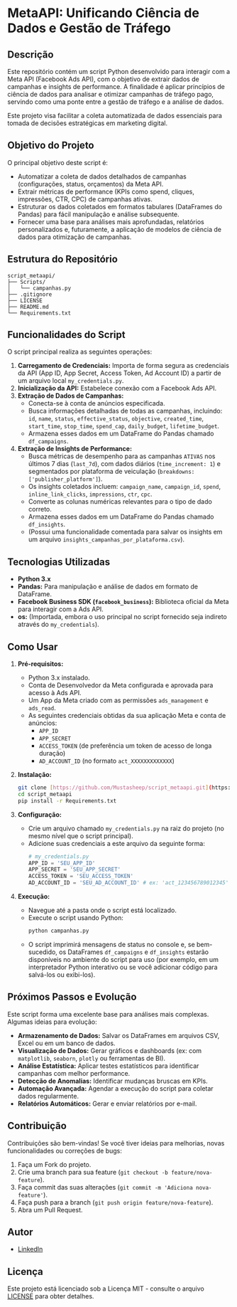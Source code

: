 # MetaAPI: Unificando Ciência de Dados e Gestão de Tráfego

## Descrição

Este repositório contém um script Python desenvolvido para interagir com a Meta API (Facebook Ads API), com o objetivo de extrair dados de campanhas e insights de performance. A finalidade é aplicar princípios de ciência de dados para analisar e otimizar campanhas de tráfego pago, servindo como uma ponte entre a gestão de tráfego e a análise de dados.

Este projeto visa facilitar a coleta automatizada de dados essenciais para tomada de decisões estratégicas em marketing digital.

## Objetivo do Projeto

O principal objetivo deste script é:

* Automatizar a coleta de dados detalhados de campanhas (configurações, status, orçamentos) da Meta API.
* Extrair métricas de performance (KPIs como spend, cliques, impressões, CTR, CPC) de campanhas ativas.
* Estruturar os dados coletados em formatos tabulares (DataFrames do Pandas) para fácil manipulação e análise subsequente.
* Fornecer uma base para análises mais aprofundadas, relatórios personalizados e, futuramente, a aplicação de modelos de ciência de dados para otimização de campanhas.

## Estrutura do Repositório
```
script_metaapi/
├── Scripts/                  
│   └── campanhas.py
├── .gitignore
├── LICENSE
├── README.md                
└── Requirements.txt          
```

## Funcionalidades do Script

O script principal realiza as seguintes operações:

1.  **Carregamento de Credenciais:** Importa de forma segura as credenciais da API (App ID, App Secret, Access Token, Ad Account ID) a partir de um arquivo local `my_credentials.py`.
2.  **Inicialização da API:** Estabelece conexão com a Facebook Ads API.
3.  **Extração de Dados de Campanhas:**
    * Conecta-se à conta de anúncios especificada.
    * Busca informações detalhadas de todas as campanhas, incluindo: `id`, `name`, `status`, `effective_status`, `objective`, `created_time`, `start_time`, `stop_time`, `spend_cap`, `daily_budget`, `lifetime_budget`.
    * Armazena esses dados em um DataFrame do Pandas chamado `df_campaigns`.
4.  **Extração de Insights de Performance:**
    * Busca métricas de desempenho para as campanhas `ATIVAS` nos últimos 7 dias (`last_7d`), com dados diários (`time_increment: 1`) e segmentados por plataforma de veiculação (`breakdowns: ['publisher_platform']`).
    * Os insights coletados incluem: `campaign_name`, `campaign_id`, `spend`, `inline_link_clicks`, `impressions`, `ctr`, `cpc`.
    * Converte as colunas numéricas relevantes para o tipo de dado correto.
    * Armazena esses dados em um DataFrame do Pandas chamado `df_insights`.
    * (Possui uma funcionalidade comentada para salvar os insights em um arquivo `insights_campanhas_por_plataforma.csv`).

## Tecnologias Utilizadas

* **Python 3.x**
* **Pandas:** Para manipulação e análise de dados em formato de DataFrame.
* **Facebook Business SDK (`facebook_business`):** Biblioteca oficial da Meta para interagir com a Ads API.
* **os:** (Importada, embora o uso principal no script fornecido seja indireto através do `my_credentials`).

## Como Usar

1.  **Pré-requisitos:**
    * Python 3.x instalado.
    * Conta de Desenvolvedor da Meta configurada e aprovada para acesso à Ads API.
    * Um App da Meta criado com as permissões `ads_management` e `ads_read`.
    * As seguintes credenciais obtidas da sua aplicação Meta e conta de anúncios:
        * `APP_ID`
        * `APP_SECRET`
        * `ACCESS_TOKEN` (de preferência um token de acesso de longa duração)
        * `AD_ACCOUNT_ID` (no formato `act_XXXXXXXXXXXXX`)

2.  **Instalação:**
    ```bash
    git clone [https://github.com/Mustasheep/script_metaapi.git](https://github.com/Mustasheep/script_metaapi.git)
    cd script_metaapi
    pip install -r Requirements.txt
    ```

3.  **Configuração:**
    * Crie um arquivo chamado `my_credentials.py` na raiz do projeto (no mesmo nível que o script principal).
    * Adicione suas credenciais a este arquivo da seguinte forma:
        ```python
        # my_credentials.py
        APP_ID = 'SEU_APP_ID'
        APP_SECRET = 'SEU_APP_SECRET'
        ACCESS_TOKEN = 'SEU_ACCESS_TOKEN'
        AD_ACCOUNT_ID = 'SEU_AD_ACCOUNT_ID' # ex: 'act_123456789012345'
        ```

4.  **Execução:**
    * Navegue até a pasta onde o script está localizado.
    * Execute o script usando Python:
        ```bash
        python campanhas.py
        ```
    * O script imprimirá mensagens de status no console e, se bem-sucedido, os DataFrames `df_campaigns` e `df_insights` estarão disponíveis no ambiente do script para uso (por exemplo, em um interpretador Python interativo ou se você adicionar código para salvá-los ou exibi-los).


## Próximos Passos e Evolução

Este script forma uma excelente base para análises mais complexas. Algumas ideias para evolução:

* **Armazenamento de Dados:** Salvar os DataFrames em arquivos CSV, Excel ou em um banco de dados.
* **Visualização de Dados:** Gerar gráficos e dashboards (ex: com `matplotlib`, `seaborn`, `plotly` ou ferramentas de BI).
* **Análise Estatística:** Aplicar testes estatísticos para identificar campanhas com melhor performance.
* **Detecção de Anomalias:** Identificar mudanças bruscas em KPIs.
* **Automação Avançada:** Agendar a execução do script para coletar dados regularmente.
* **Relatórios Automáticos:** Gerar e enviar relatórios por e-mail.

## Contribuição

Contribuições são bem-vindas! Se você tiver ideias para melhorias, novas funcionalidades ou correções de bugs:

1.  Faça um Fork do projeto.
2.  Crie uma branch para sua feature (`git checkout -b feature/nova-feature`).
3.  Faça commit das suas alterações (`git commit -m 'Adiciona nova-feature'`).
4.  Faça push para a branch (`git push origin feature/nova-feature`).
5.  Abra um Pull Request.

## Autor

*   [LinkedIn](https://www.linkedin.com/in/thiago-mustasheep/)

## Licença

Este projeto está licenciado sob a Licença MIT - consulte o arquivo [LICENSE](LICENSE) para obter detalhes.
